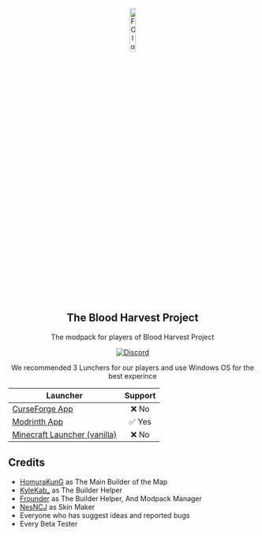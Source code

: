 <div align="center">
  <img src="https://drive.google.com/thumbnail?id=1674sMGIr5hbfKUEMC7FOCQ4lfT2slEmg" alt="FO logo" width="15%" height="15%">

  ## The Blood Harvest Project

  The modpack for players of Blood Harvest Project

  [![Discord](https://img.shields.io/discord/1278053344979583027?style=for-the-badge&logo=discord&logoColor=%23FFFFFF&label=Discord&labelColor=%23000000&color=%235865F2)](https://discord.gg/j5skthtpcp)
</div>

<div align="center">
  
We recommended 3 Lunchers for our players and use Windows OS for the best experince

| Launcher                                      |    Support    |
| --------------------------------------------- | :-----------: |
| [CurseForge App](https://www.curseforge.com/download/app)                 | ❌&nbsp;No |
| [Modrinth App](https://modrinth.com/)             |  ✅&nbsp;Yes  |
| [Minecraft Launcher (vanilla)](https://www.minecraft.net/en-us/download) | ❌&nbsp;No |

</div>

## Credits
- [HomuraKunG](https://www.youtube.com/@homurakun) as The Main Builder of the Map
- [KyleKab_](https://www.youtube.com/channel/UCe_7cOJ34J2VGBC2_GiCHOw) as The Builder Helper
- [Frounder](https://www.youtube.com/@frounder.p2v) as The Builder Helper, And Modpack Manager
- [NesNCJ](https://www.youtube.com/channel/UC1VbfMyWCOa8j8zav-rmMaw) as Skin Maker
- Everyone who has suggest ideas and reported bugs
- Every Beta Tester
